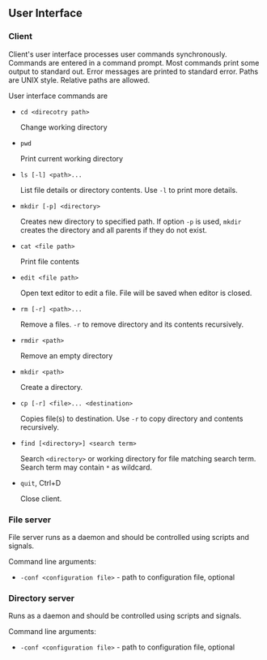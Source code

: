 <a id="ui"></a>
User Interface
--------------

### Client
Client's user interface processes user commands synchronously. Commands are entered in a command prompt. Most commands print some output to standard out. Error messages are printed to standard error. Paths are UNIX style. Relative paths are allowed.

User interface commands are

- `cd <direcotry path>`

	Change working directory

- `pwd`

	Print current working directory

- `ls [-l] <path>...`

	List file details or directory contents. Use `-l` to print more details.

- `mkdir [-p] <directory>`

	Creates new directory to specified path. If option `-p` is used, `mkdir` creates the directory and all parents if they do not exist.

- `cat <file path>`

	Print file contents

- `edit <file path>`

	Open text editor to edit a file. File will be saved when editor is closed.

- `rm [-r] <path>...` 

	Remove a files. `-r` to remove directory and its contents recursively.

- `rmdir <path>`

	Remove an empty directory

- `mkdir <path>`

	Create a directory.

- `cp [-r] <file>... <destination>`

	Copies file(s) to destination. Use `-r` to copy directory and contents recursively.

- `find [<directory>] <search term>`

	Search `<directory>` or working directory for file matching search term. Search term may contain `*` as wildcard.

- `quit`, Ctrl+D
	
	Close client.

### File server
File server runs as a daemon and should be controlled using scripts and signals.

Command line arguments:
- `-conf <configuration file>` - path to configuration file, optional

### Directory server
Runs as a daemon and should be controlled using scripts and signals.

Command line arguments:
- `-conf <configuration file>` - path to configuration file, optional

